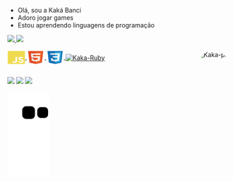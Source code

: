 - Olá, sou a Kaká Banci
- Adoro jogar games
- Estou aprendendo linguagens de programação


<div>
  <a href="https://github.com/karenbanci">
  <img height="180em" src="https://github-readme-stats.vercel.app/api?username=karenbanci&show_icons=true&theme=dracula&include_all_commits=true&count_private=true"/>
  <img height="180em" src="https://github-readme-stats.vercel.app/api/top-langs/?username=karenbanci&layout=compact&langs_count=7&theme=dracula"/>
</div>
  <div style="display: inline_block"><br>
  <img align="center" alt="Kaka-Js" height="30" width="40" src="https://raw.githubusercontent.com/devicons/devicon/master/icons/javascript/javascript-plain.svg">
  <img align="center" alt="Kaka-HTML" height="30" width="40" src="https://raw.githubusercontent.com/devicons/devicon/master/icons/html5/html5-original.svg">
  <img align="center" alt="Kaka-CSS" height="30" width="40" src="https://raw.githubusercontent.com/devicons/devicon/master/icons/css3/css3-original.svg">
  <img align="center" alt="Kaka-Ruby" height="30" width="40" src="https://cdn.jsdelivr.net/gh/devicons/devicon/icons/ruby/ruby-original.svg"/>
  <img align="right" alt="Kaka-pic" height="150" style="border-radius:50px;" src="https://github.com/karenbanci/Imagens-Teste/blob/main/Captura%20de%20Tela%202021-10-11%20a%CC%80s%2015.59.55.png?raw=true">
</div>
   
  ##
  
 <div>
  <a href="https://www.instagram.com/kakabanci/" target="_blank"><img src="https://img.shields.io/badge/-Instagram-%23E4405F?style=for-the-badge&logo=instagram&logoColor=white" target="_blank"></a>
 	<a href="https://www.twitch.tv/kakisbnc" target="_blank"><img src="https://img.shields.io/badge/Twitch-9146FF?style=for-the-badge&logo=twitch&logoColor=white" target="_blank"></a>
   <a href="https://www.linkedin.com/in/karen-caroline-honorio-banci-198827112/" target="_blank"><img src="https://img.shields.io/badge/-LinkedIn-%230077B5?style=for-the-badge&logo=linkedin&logoColor=white" target="_blank"></a> 
   
   ![Snake animation](https://github.com/rafaballerini/rafaballerini/blob/output/github-contribution-grid-snake.svg)
 </div>
  
